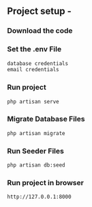 

## Project setup -

### Download the code

### Set the .env File 
```bash
database credentials
email credentials
```

### Run project
```bash
php artisan serve
```

### Migrate Database Files
```bash
php artisan migrate
```

### Run Seeder Files
```bash
php artisan db:seed
```

### Run project in browser
```bash
http://127.0.0.1:8000
